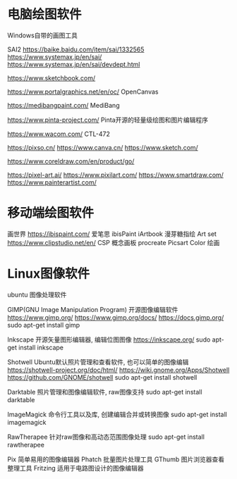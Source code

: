 









# 电脑绘图软件



Windows自带的画图工具

SAI2
https://baike.baidu.com/item/sai/1332565
https://www.systemax.jp/en/sai/
https://www.systemax.jp/en/sai/devdept.html



https://www.sketchbook.com/


https://www.portalgraphics.net/en/oc/ OpenCanvas

https://medibangpaint.com/ MediBang


https://www.pinta-project.com/ Pinta开源的轻量级绘图和图片编辑程序


https://www.wacom.com/ CTL-472





https://pixso.cn/
https://www.canva.cn/
https://www.sketch.com/

https://www.coreldraw.com/en/product/go/


https://pixel-art.ai/
https://www.pixilart.com/
https://www.smartdraw.com/
https://www.painterartist.com/










# 移动端绘图软件


画世界
https://ibispaint.com/ 爱笔思 ibisPaint
iArtbook
漫芽糖指绘
Art set
https://www.clipstudio.net/en/ CSP
概念画板
procreate
Picsart Color 绘画










# Linux图像软件

ubuntu 图像处理软件


GIMP(GNU Image Manipulation Program) 开源图像编辑软件
https://www.gimp.org/
https://www.gimp.org/docs/
https://docs.gimp.org/
sudo apt-get install gimp

Inkscape 开源矢量图形编辑器, 编辑位图图像
https://inkscape.org/
sudo apt-get install inkscape

Shotwell Ubuntu默认照片管理和查看软件, 也可以简单的图像编辑
https://shotwell-project.org/doc/html/
https://wiki.gnome.org/Apps/Shotwell
https://github.com/GNOME/shotwell
sudo apt-get install shotwell

Darktable 照片管理和图像编辑软件, raw图像支持
sudo apt-get install darktable

ImageMagick 命令行工具以及库, 创建编辑合并或转换图像
sudo apt-get install imagemagick

RawTherapee 针对raw图像和高动态范围图像处理
sudo apt-get install rawtherapee


Pix 简单易用的图像编辑器
Phatch 批量图片处理工具
GThumb 图片浏览器查看整理工具
Fritzing 适用于电路图设计的图像编辑器


